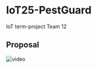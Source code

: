 # IoT25-PestGuard
IoT term-project Team 12

## Proposal
![video]([https://www.youtube.com/watch?v=QxB4rv8MSjA](https://youtu.be/QxB4rv8MSjA))

